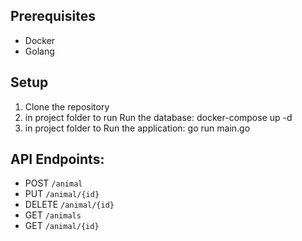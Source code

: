 ## Prerequisites
- Docker
- Golang

## Setup

1. Clone the repository
2. in project folder to run Run the database: docker-compose up -d
3. in project folder to Run the application: go run main.go

 ## API Endpoints:
- POST `/animal`
- PUT `/animal/{id}`
- DELETE `/animal/{id}`
- GET `/animals`
- GET `/animal/{id}`
